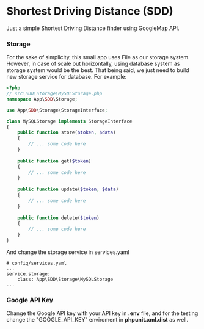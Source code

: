 # Shortest Driving Distance (SDD)

Just a simple Shortest Driving Distance finder using GoogleMap API.

### Storage
For the sake of simplicity, this small app uses File as our storage system. However, in case of scale out horizontally, using database system as storage system would be the best. That being said, we just need to build new storage service for database. For example:

```php
<?php
// src\SDD\Storage\MySQLStorage.php
namespace App\SDD\Storage;

use App\SDD\Storage\StorageInterface;

class MySQLStorage implements StorageInterface
{
    public function store($token, $data) 
    {
        // ... some code here
    }
    
    public function get($token) 
	{
        // ... some code here
    }
	
    public function update($token, $data)
    {
        // ... some code here
    }
	
    public function delete($token)
    {
        // ... some code here
    }
}
```

And change the storage service in services.yaml

```
# config/services.yaml
...
service.storage:
    class: App\SDD\Storage\MySQLStorage
...
```

### Google API Key

Change the Google API key with your API key in **.env** file, and for the testing change the "GOOGLE_API_KEY" enviroment in **phpunit.xml.dist** as well.